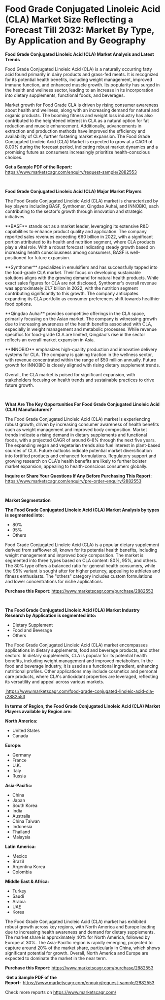 <p><h1>Food Grade Conjugated Linoleic Acid (CLA) Market Size Reflecting a Forecast Till 2032: Market By Type, By Application and By Geography</h1></p><p><strong>Food Grade Conjugated Linoleic Acid (CLA) Market Analysis and Latest Trends</strong></p>
<p><p>Food Grade Conjugated Linoleic Acid (CLA) is a naturally occurring fatty acid found primarily in dairy products and grass-fed meats. It is recognized for its potential health benefits, including weight management, improved immune function, and enhanced muscle growth. Its popularity has surged in the health and wellness sector, leading to an increase in its incorporation into dietary supplements, functional foods, and beverages. </p><p>Market growth for Food Grade CLA is driven by rising consumer awareness about health and wellness, along with an increasing demand for natural and organic products. The booming fitness and weight loss industry has also contributed to the heightened interest in CLA as a natural option for fat reduction and muscle enhancement. Additionally, advancements in extraction and production methods have improved the efficiency and availability of CLA, further fostering market expansion. The Food Grade Conjugated Linoleic Acid (CLA) Market is expected to grow at a CAGR of 8.00% during the forecast period, indicating robust market dynamics and a promising future as consumers increasingly prioritize health-conscious choices.</p></p>
<p><strong>Get a Sample PDF of the Report:&nbsp;</strong> <a href="https://www.marketscagr.com/enquiry/request-sample/2882553?utm_campaign=3199&utm_medium=2&utm_source=Github&utm_content=ia&utm_term=13032025&utm_id=food-grade-conjugated-linoleic-acid-cla">https://www.marketscagr.com/enquiry/request-sample/2882553</a></p>
<p>&nbsp;</p>
<p><strong>Food Grade Conjugated Linoleic Acid (CLA) Major Market Players</strong></p>
<p><p>The Food Grade Conjugated Linoleic Acid (CLA) market is characterized by key players including BASF, Synthomer, Qingdao Auhai, and INNOBIO, each contributing to the sector's growth through innovation and strategic initiatives.</p><p>**BASF** stands out as a market leader, leveraging its extensive R&D capabilities to enhance product quality and application. The company reported sales revenues exceeding €60 billion in 2022, with a significant portion attributed to its health and nutrition segment, where CLA products play a vital role. With a robust forecast indicating steady growth based on increasing health consciousness among consumers, BASF is well-positioned for future expansion.</p><p>**Synthomer** specializes in emulsifiers and has successfully tapped into the food-grade CLA market. Their focus on developing sustainable solutions aligns with the growing demand for natural health products. While exact sales figures for CLA are not disclosed, Synthomer's overall revenue was approximately £1.7 billion in 2022, with the nutrition segment contributing significantly to this growth. The company anticipates expanding its CLA portfolio as consumer preferences shift towards healthier food options.</p><p>**Qingdao Auhai** provides competitive offerings in the CLA space, primarily focusing on the Asian market. The company is witnessing growth due to increasing awareness of the health benefits associated with CLA, especially in weight management and metabolic processes. While revenue specifics for food-grade CLA are limited, Qingdao's rise in the sector reflects an overall market expansion in Asia.</p><p>**INNOBIO** emphasizes high-quality production and innovative delivery systems for CLA. The company is gaining traction in the wellness sector, with revenue concentrated within the range of $50 million annually. Future growth for INNOBIO is closely aligned with rising dietary supplement trends.</p><p>Overall, the CLA market is poised for significant expansion, with stakeholders focusing on health trends and sustainable practices to drive future growth.</p></p>
<p>&nbsp;</p>
<p><strong>What Are The Key Opportunities For Food Grade Conjugated Linoleic Acid (CLA) Manufacturers?</strong></p>
<p><p>The Food Grade Conjugated Linoleic Acid (CLA) market is experiencing robust growth, driven by increasing consumer awareness of health benefits such as weight management and improved body composition. Market trends indicate a rising demand in dietary supplements and functional foods, with a projected CAGR of around 6-8% through the next five years. The expanding vegan and vegetarian trends also fuel interest in plant-based sources of CLA. Future outlooks indicate potential market diversification into fortified products and enhanced formulations. Regulatory support and growing research on CLA's health benefits are likely to further bolster market expansion, appealing to health-conscious consumers globally.</p></p>
<p><strong>Inquire or Share Your Questions If Any Before Purchasing This Report:</strong> <a href="https://www.marketscagr.com/enquiry/pre-order-enquiry/2882553?utm_campaign=3199&utm_medium=2&utm_source=Github&utm_content=ia&utm_term=13032025&utm_id=food-grade-conjugated-linoleic-acid-cla">https://www.marketscagr.com/enquiry/pre-order-enquiry/2882553</a></p>
<p>&nbsp;</p>
<p><strong>Market Segmentation</strong></p>
<p><strong>The Food Grade Conjugated Linoleic Acid (CLA) Market Analysis by types is segmented into:</strong></p>
<p><ul><li>80%</li><li>95%</li><li>Others</li></ul></p>
<p><p>Food Grade Conjugated Linoleic Acid (CLA) is a popular dietary supplement derived from safflower oil, known for its potential health benefits, including weight management and improved body composition. The market is segmented into three types based on CLA content: 80%, 95%, and others. The 80% type offers a balanced ratio for general health consumers, while the 95% variant is sought after for higher potency, appealing to athletes and fitness enthusiasts. The "others" category includes custom formulations and lower concentrations for niche applications.</p></p>
<p><strong>Purchase this Report:&nbsp;</strong><a href="https://www.marketscagr.com/purchase/2882553?utm_campaign=3199&utm_medium=2&utm_source=Github&utm_content=ia&utm_term=13032025&utm_id=food-grade-conjugated-linoleic-acid-cla">https://www.marketscagr.com/purchase/2882553</a></p>
<p>&nbsp;</p>
<p><strong>The Food Grade Conjugated Linoleic Acid (CLA) Market Industry Research by Application is segmented into:</strong></p>
<p><ul><li>Dietary Supplement</li><li>Food and Beverage</li><li>Others</li></ul></p>
<p><p>The Food Grade Conjugated Linoleic Acid (CLA) market encompasses applications in dietary supplements, food and beverage products, and other sectors. In dietary supplements, CLA is popular for its potential health benefits, including weight management and improved metabolism. In the food and beverage industry, it is used as a functional ingredient, enhancing nutritional profiles. Other applications may include cosmetics and personal care products, where CLA's antioxidant properties are leveraged, reflecting its versatility and appeal across various markets.</p></p>
<p><a href="https://www.marketscagr.com/food-grade-conjugated-linoleic-acid-cla-r2882553?utm_campaign=3199&utm_medium=2&utm_source=Github&utm_content=ia&utm_term=13032025&utm_id=food-grade-conjugated-linoleic-acid-cla">&nbsp;https://www.marketscagr.com/food-grade-conjugated-linoleic-acid-cla-r2882553</a></p>
<p><strong>In terms of Region, the Food Grade Conjugated Linoleic Acid (CLA) Market Players available by Region are:</strong></p>
<p>
    <p> <strong> North America: </strong>
        <ul>
            <li>United States</li>
            <li>Canada</li>
        </ul>
        </p> 
    <p> <strong> Europe: </strong>
        <ul>
            <li>Germany</li>
            <li>France</li>
            <li>U.K.</li>
            <li>Italy</li>
            <li>Russia</li>
        </ul>
        </p> 
    <p> <strong> Asia-Pacific: </strong>
        <ul>
            <li>China</li>
            <li>Japan</li>
            <li>South Korea</li>
            <li>India</li>
            <li>Australia</li>
            <li>China Taiwan</li>
            <li>Indonesia</li>
            <li>Thailand</li>
            <li>Malaysia</li>
        </ul>
        </p> 
    <p> <strong> Latin America: </strong>
        <ul>
            <li>Mexico</li>
            <li>Brazil</li>
            <li>Argentina Korea</li>
            <li>Colombia</li>
        </ul>
        </p> 
    <p> <strong> Middle East & Africa: </strong>
        <ul>
            <li>Turkey</li>
            <li>Saudi</li>
            <li>Arabia</li>
            <li>UAE</li>
            <li>Korea</li>
        </ul>
    </p>
    </p>
<p><p>The Food Grade Conjugated Linoleic Acid (CLA) market has exhibited robust growth across key regions, with North America and Europe leading due to increasing health awareness and demand for dietary supplements. The market share is approximately 40% for North America, followed by Europe at 30%. The Asia-Pacific region is rapidly emerging, projected to capture around 20% of the market share, particularly in China, which shows significant potential for growth. Overall, North America and Europe are expected to dominate the market in the near term.</p></p>
<p><strong>Purchase this Report: </strong><a href="https://www.marketscagr.com/purchase/2882553?utm_campaign=3199&utm_medium=2&utm_source=Github&utm_content=ia&utm_term=13032025&utm_id=food-grade-conjugated-linoleic-acid-cla">https://www.marketscagr.com/purchase/2882553</a></p>
<p>&nbsp;<strong>Get a Sample PDF of the Report:&nbsp;&nbsp;</strong><a href="https://www.marketscagr.com/enquiry/request-sample/2882553?utm_campaign=3199&utm_medium=2&utm_source=Github&utm_content=ia&utm_term=13032025&utm_id=food-grade-conjugated-linoleic-acid-cla">https://www.marketscagr.com/enquiry/request-sample/2882553</a></p>
<p><strong></strong></p>
<p>Check more reports on <a href="https://www.marketscagr.com/?utm_campaign=3199&utm_medium=2&utm_source=Github&utm_content=ia&utm_term=13032025&utm_id=food-grade-conjugated-linoleic-acid-cla">https://www.marketscagr.com/</a></p>